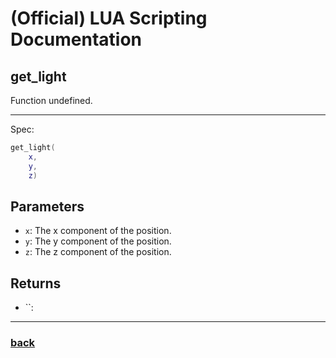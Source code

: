 
# (Official) LUA Scripting Documentation

## get_light

Function undefined.

___

Spec:

```lua
get_light(
	x,
	y,
	z)
```

## Parameters

- `x`: The x component of the position.
- `y`: The y component of the position.
- `z`: The z component of the position.

## Returns

- ``: 

___

### [back](../other)
